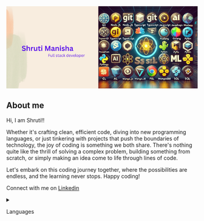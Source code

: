 

<picture>
 <source media="(prefers-color-scheme: dark)" srcset="https://github.com/shrmanisha/shrmanisha/blob/main/pic1.png">
 <source media="(prefers-color-scheme: light)" srcset="https://github.com/shrmanisha/shrmanisha/blob/main/pic4.png">
 <img alt="detailsof images" src="https://github.com/shrmanisha/shrmanisha/blob/main/pic4.png">
</picture>


## About me

Hi, I am Shruti!! 

Whether it's crafting clean, efficient code, diving into new programming languages, or just tinkering with projects that push the boundaries of technology, the joy of coding is something we both share. There's nothing quite like the thrill of solving a complex problem, building something from scratch, or simply making an idea come to life through lines of code.

Let's embark on this coding journey together, where the possibilities are endless, and the learning never stops. Happy coding!

Connect with me on [Linkedin](https://www.linkedin.com/in/shrutimanisha/)

<details>
<summary>
 
 Languages

</summary>

|S No. | Languages 
|-----:|-----------|
|     1| JavaScript|
|     2| React Js  |
|     3| Node Js   |
|     4| Typescipt |
|     5| Golang    |
|     6| Python    |
|     7| SQL       |
|     8| Postgres  |

</details>




